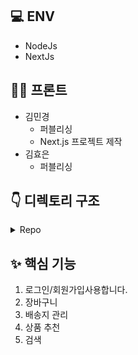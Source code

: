 ## 💻 ENV

* NodeJs
* NextJs

## 👩‍💻 프론트
* 김민경
    * 퍼블리싱
    * Next.js 프로젝트 제작
* 김효은
    * 퍼블리싱

## 👇 디렉토리 구조
<details>
<summary>Repo</summary>
<div>

```
├─components
│  ├─layouts
│  ├─pages
│  │  ├─cart
│  │  ├─filter
│  │  ├─search
│  │  └─signup
│  │      └─ui
│  ├─sections
│  └─ui
├─pages
│  ├─api
│  ├─product
│  └─signup
├─public
│  └─assets
│      ├─css
│      │  ├─common
│      │  ├─layouts
│      │  └─pages
│      └─images
│          ├─banner
│          ├─icons
│          ├─logo
│          └─products
├─state
├─styles
└─types
    └─UserRequest
```
</div>
</details>

## ✨ 핵심 기능

1. 로그인/회원가입사용합니다.
2. 장바구니
3. 배송지 관리
4. 상품 추천
5. 검색